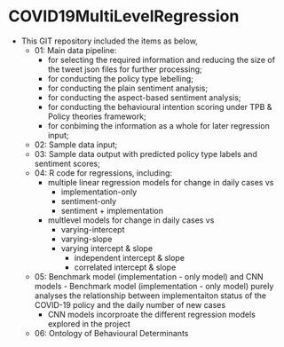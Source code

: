 # COVID19MultiLevelRegression

- This GIT repository included the items as below,
	- 01: Main data pipeline:
		- for selecting the required information and reducing the size of the tweet json files for further processing;
		- for conducting the policy type lebelling;
		- for conducting the plain sentiment analysis;
		- for conducting the aspect-based sentiment analysis;
		- for conducting the behavioural intention scoring under TPB & Policy theories framework;
		- for conbiming the information as a whole for later regression input;
	- 02: Sample data input;
	- 03: Sample data output with predicted policy type labels and sentiment scores;
	- 04: R code for regressions, including:
		- multiple linear regression models for change in daily cases vs 
			- implementation-only
			- sentiment-only
			- sentiment + implementation
		- multlevel models for change in daily cases vs 
			- varying-intercept
			- varying-slope
			- varying intercept & slope
				- independent intercept & slope
				- correlated intercept & slope
	- 05: Benchmark model (implementation - only model) and CNN models
	        - Benchmark model (implementation - only model) purely analyses the relationship between implementaiton status of the COVID-19 policy and the daily
		  number of new cases
		- CNN models incorproate the different regression models explored in the project
	- 06: Ontology of Behavioural Determinants
